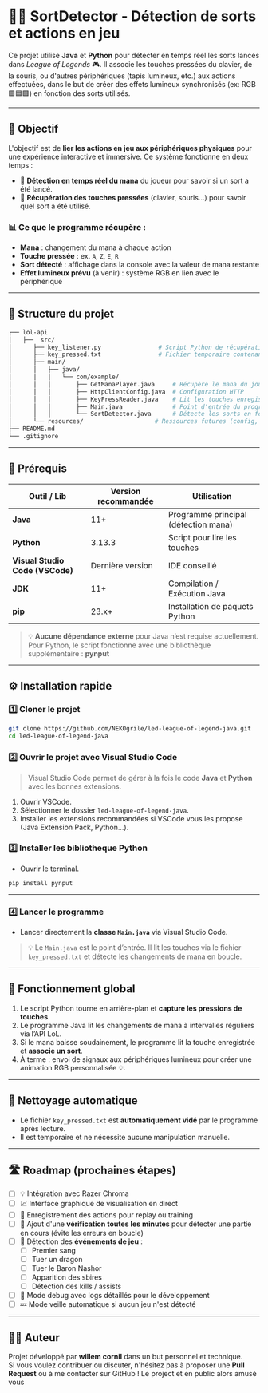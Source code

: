 # 🧙‍♂️ **SortDetector - Détection de sorts et actions en jeu**

Ce projet utilise **Java** et **Python** pour détecter en temps réel les sorts lancés dans *League of Legends* 🎮. Il associe les touches pressées du clavier, de la souris, ou d'autres périphériques (tapis lumineux, etc.) aux actions effectuées, dans le but de créer des effets lumineux synchronisés (ex: RGB 🟪🟦🟩) en fonction des sorts utilisés.

---

## 📌 Objectif

L'objectif est de **lier les actions en jeu aux périphériques physiques** pour une expérience interactive et immersive. Ce système fonctionne en deux temps :

- 🔹 **Détection en temps réel du mana** du joueur pour savoir si un sort a été lancé.
- 🔸 **Récupération des touches pressées** (clavier, souris...) pour savoir quel sort a été utilisé.

### 📊 Ce que le programme récupère :

- **Mana** : changement du mana à chaque action
- **Touche pressée** : ex. `A`, `Z`, `E`, `R`
- **Sort détecté** : affichage dans la console avec la valeur de mana restante
- **Effet lumineux prévu** (à venir) : système RGB en lien avec le périphérique

---

## 🧱 Structure du projet

```bash
┌── lol-api
│   ├──  src/
│      ├── key_listener.py                # Script Python de récupération des touches
│      ├── key_pressed.txt                # Fichier temporaire contenant les touches pressées
│      ├── main/
│      │   ├── java/
│      │   │   └── com/example/
│      │   │       ├── GetManaPlayer.java     # Récupère le mana du joueur
│      │   │       ├── HttpClientConfig.java  # Configuration HTTP
│      │   │       ├── KeyPressReader.java    # Lit les touches enregistrées
│      │   │       ├── Main.java              # Point d'entrée du programme
│      │   │       └── SortDetector.java      # Détecte les sorts en fonction du mana et des touches
│      └── resources/                    # Ressources futures (config, templates...)
├── README.md
└── .gitignore
```

---

## 🧰 Prérequis

| Outil / Lib                      | Version recommandée     | Utilisation                          |
|----------------------------------|--------------------------|--------------------------------------|
| **Java**                         | 11+                      | Programme principal (détection mana) |
| **Python**                       | 3.13.3                   | Script pour lire les touches         |
| **Visual Studio Code (VSCode)** | Dernière version         | IDE conseillé                        |
| **JDK**                          | 11+                      | Compilation / Exécution Java         |
| **pip**                          | 23.x+                    | Installation de paquets Python       |

> 💡 **Aucune dépendance externe** pour Java n’est requise actuellement.  
> Pour Python, le script fonctionne avec une bibliothèque supplémentaire : **pynput** 

    

---

## ⚙️ Installation rapide

### 1️⃣ Cloner le projet

```bash
git clone https://github.com/NEKOgrile/led-league-of-legend-java.git
cd led-league-of-legend-java
```

### 2️⃣ Ouvrir le projet avec Visual Studio Code

> Visual Studio Code permet de gérer à la fois le code **Java** et **Python** avec les bonnes extensions.

1. Ouvrir VSCode.
2. Sélectionner le dossier `led-league-of-legend-java`.
3. Installer les extensions recommandées si VSCode vous les propose (Java Extension Pack, Python...).

### 3️⃣ Installer les bibliotheque Python

- Ouvrir le terminal.
```bash
pip install pynput
```

---

### 4️⃣ Lancer le programme

- Lancer directement la **classe `Main.java`** via Visual Studio Code.

> 💡 Le `Main.java` est le point d’entrée. Il lit les touches via le fichier `key_pressed.txt` et détecte les changements de mana en boucle.

---

## 🎯 Fonctionnement global

1. Le script Python tourne en arrière-plan et **capture les pressions de touches**.
2. Le programme Java lit les changements de mana à intervalles réguliers via l’API LoL.
3. Si le mana baisse soudainement, le programme lit la touche enregistrée et **associe un sort**.
4. À terme : envoi de signaux aux périphériques lumineux pour créer une animation RGB personnalisée 💡.

---

## 🧼 Nettoyage automatique

- Le fichier `key_pressed.txt` est **automatiquement vidé** par le programme après lecture.
- Il est temporaire et ne nécessite aucune manipulation manuelle.

---

## 🛣️ Roadmap (prochaines étapes)

- [ ] 💡 Intégration avec Razer Chroma
- [ ] 📈 Interface graphique de visualisation en direct
- [ ] 🎥 Enregistrement des actions pour replay ou training
- [ ] 🔁 Ajout d'une **vérification toutes les minutes** pour détecter une partie en cours (évite les erreurs en boucle)
- [ ] 🧠 Détection des **événements de jeu** :
  - [ ] Premier sang
  - [ ] Tuer un dragon
  - [ ] Tuer le Baron Nashor
  - [ ] Apparition des sbires
  - [ ] Détection des kills / assists
- [ ] 🧪 Mode debug avec logs détaillés pour le développement
- [ ] 💤 Mode veille automatique si aucun jeu n'est détecté

---

## 🧑‍💻 Auteur

Projet développé par **willem cornil** dans un but personnel et technique.  
Si vous voulez contribuer ou discuter, n'hésitez pas à proposer une **Pull Request** ou à me contacter sur GitHub !
Le project et en public alors amusé vous
